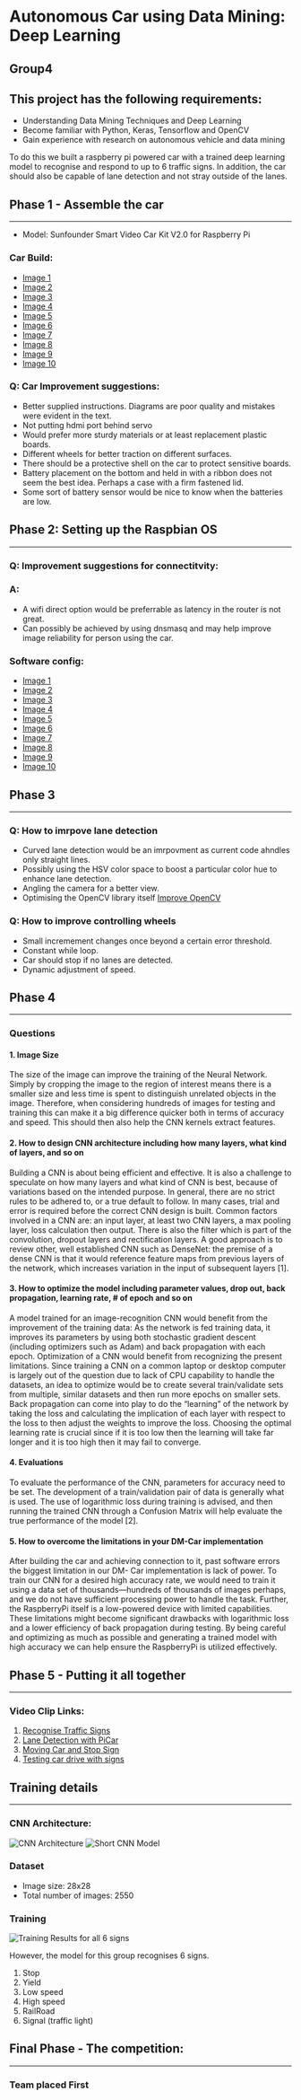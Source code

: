 Autonomous Car using Data Mining: Deep Learning 
======

Group4
------

## This project has the following requirements:

* Understanding Data Mining Techniques and Deep Learning
* Become familiar with Python, Keras, Tensorflow and OpenCV
* Gain experience with research on autonomous vehicle and data mining

To do this we built a raspberry pi powered car with a trained deep learning model to recognise and respond to up to 6 traffic signs.
In addition, the car should also be capable of lane detection and not stray outside of the lanes.

## Phase 1 - Assemble the car
---

* Model: Sunfounder Smart Video Car Kit V2.0 for Raspberry Pi

### Car Build:

*  [Image 1](https://drive.google.com/open?id=1qRFprUwxraU2BONuyHZT7aT9OYGDUnbf)
*  [Image 2](https://drive.google.com/open?id=1oT72TggzrbR4Aw_tmEFDYx2deOoa65sN)
*  [Image 3](https://drive.google.com/open?id=12dgRKMX1zmIlBoy3wx8eTngdm-s84P2h)
*  [Image 4](https://drive.google.com/open?id=1hFmEudmus4cbYBgzzCiL2EyNFc8mRSym)
*  [Image 5](https://drive.google.com/open?id=1dDChY1-8zsRxvuJOfN65APJ-vnWSsEwt)
*  [Image 6](https://drive.google.com/open?id=1PvUKLVOz_7GUTqXRzz_edYRtFrNch2wd)
*  [Image 7](https://drive.google.com/open?id=1rNLfBQPUlSaoCCnhoaWHh7g_praXsLuH)
*  [Image 8](https://drive.google.com/open?id=1ZCq8LtoERXHhM-eFJSi7FaxTiDZ70iNc)
*  [Image 9](https://drive.google.com/open?id=11HHeoyQrSXIRbSPK4a78_NjNQN1QT0RM)
*  [Image 10](https://drive.google.com/open?id=1mZ2oYhBbblA1ZFDlyoyjrI_eOFc1driL)

### Q: Car Improvement suggestions:

* Better supplied instructions. Diagrams are poor quality and mistakes were evident in the text.
* Not putting hdmi port behind servo
* Would prefer more sturdy materials or at least replacement plastic boards.
* Different wheels for better traction on different surfaces.
* There should be a protective shell on the car to protect sensitive boards.
* Battery placement on the bottom and held in with a ribbon does not seem the best idea. Perhaps a case with a firm fastened lid.
* Some sort of battery sensor would be nice to know when the batteries are low.

## Phase 2: Setting up the Raspbian OS
---

### Q: Improvement suggestions for connectitvity:

### A:
* A wifi direct option would be preferrable as latency in the router is not great.
* Can possibly be achieved by using dnsmasq and may help improve image reliability for person using the car.

### Software config:

*  [Image 1](https://drive.google.com/open?id=11-FAVVyjcwZH6j3xSx2mT9xkuXvrgT4X)
*  [Image 2](https://drive.google.com/open?id=1GrOu_MUWyIbRqUHSRJmp20WTU0aTA5tE)
*  [Image 3](https://drive.google.com/open?id=1q59am1R3MTlamauAMxLex52hXFZpv7NG)
*  [Image 4](https://drive.google.com/open?id=1zpfwEh3MtUunQ5er0yifwfffbrEfK6QZ)
*  [Image 5](https://drive.google.com/open?id=1Cqjww_A_s0t5WupSc1Eeri0NRBArim1m)
*  [Image 6](https://drive.google.com/open?id=1Y--OcvCqFFAqWhDnqQ_4zV9wQOA77662)
*  [Image 7](https://drive.google.com/open?id=1JWNsaig1Heg_kB34I9PlYaocBIfuxb6)
*  [Image 8](https://drive.google.com/open?id=1ZuromBNZU6EixK3SA39m17BIJlCE16Gu)
*  [Image 9](https://drive.google.com/open?id=1rqPYRZnEoBUHbzVvpTqL3dIlZ0xD2vlp)
*  [Image 10](https://drive.google.com/open?id=1MM3JT71xHO-q5cV_ld4imqXzcrvzG8qM)

## Phase 3 
---

### Q: How to imrpove lane detection

* Curved lane detection would be an imrpovment as current code ahndles only straight lines.
* Possibly using the HSV color space to boost a particular color hue to enhance lane detection.
* Angling the camera for a better view.
* Optimising the OpenCV library itself [Improve OpenCV](https://www.theimpossiblecode.com/blog/build-faster-opencv-raspberry-pi3/)

### Q: How to improve controlling wheels

* Small incremement changes once beyond a certain error threshold.
* Constant while loop.
* Car should stop if no lanes are detected.
* Dynamic adjustment of speed.


## Phase 4
---

### Questions

#### 1. Image Size

The size of the image can improve the training of the Neural Network. 
Simply by cropping the image to the region of interest means there is a smaller size and less time is spent to distinguish unrelated objects in the image. Therefore, when considering hundreds of images for testing and training this can make it a big difference quicker both in terms of accuracy and speed.
This should then also help the CNN kernels extract features.

#### 2. How to design CNN architecture including how many layers, what kind of layers, and so on
Building a CNN is about being efficient and effective. It is also a challenge to speculate on how many layers and what kind of CNN is best, because of variations based on the intended purpose. In general, there are no strict rules to be adhered to, or a true default to follow. In many cases, trial and error is required before the correct CNN design is built. Common factors involved in a CNN are: an input layer, at least two CNN layers, a max pooling layer, loss calculation then output. There is also the filter which is part of the convolution, dropout layers and rectification layers. A good approach is to review other, well established CNN such as DenseNet: the premise of a dense CNN is that it would reference feature maps from previous layers of the network, which increases variation in the input of subsequent layers [1]. 

#### 3. How to optimize the model including parameter values, drop out, back propagation, learning rate, # of epoch and so on

A model trained for an image-recognition CNN would benefit from the improvement of the training data: As the network is fed training data, it improves its parameters by using both stochastic gradient descent (including optimizers such as Adam) and back propagation with each epoch. Optimization of a CNN would benefit from recognizing the present limitations. Since training a CNN on a common laptop or desktop computer is largely out of the question due to lack of CPU capability to handle the datasets, an idea to optimize would be to create several train/validate sets from multiple, similar datasets and then run more epochs on smaller sets. Back propagation can come into play to do the “learning” of the network by taking the loss and calculating the implication of each layer with respect to the loss to then adjust the weights to improve the loss.
Choosing the optimal learning rate is crucial since if it is too low then the learning will take far longer and it is too high then it may fail to converge.

#### 4. Evaluations
To evaluate the performance of the CNN, parameters for accuracy need to be set. The development of a train/validation pair of data is generally what is used. 
The use of logarithmic loss during training is advised, and then running the trained CNN through a Confusion Matrix will help evaluate the true performance of the model [2].

#### 5. How to overcome the limitations in your DM-Car implementation

After building the car and achieving connection to it, past software errors the biggest limitation in our DM- Car implementation is lack of power. 
To train our CNN for a desired high accuracy rate, we would need to train it using a data set of thousands—hundreds of thousands of images perhaps, and we do not have sufficient processing power to handle the task. Further, the RaspberryPi itself is a low-powered device with limited capabilities. 
These limitations might become significant drawbacks with logarithmic loss and a lower efficiency of back propagation during testing.
By being careful and optimizing as much as possible and generating a trained model with high accuracy we can help ensure the RaspberryPi is utilized effectively.


## Phase 5 - Putting it all together
---

### Video Clip Links:
1. [Recognise Traffic Signs](http://www.youtube.com/watch?v=6qRq6aZwnzw "Sign Recognition")
2. [Lane Detection with PiCar](http://www.youtube.com/watch?v=vaN8VT8Z0qA "Lane Detection")
3. [Moving Car and Stop Sign](http://www.youtube.com/watch?v=IbNAn3VLDZg "Moving Car and Stop Sign")
4. [Testing car drive with signs](https://youtu.be/fZW2c-99Lec "Testing car drive with signs")

## Training details
---


### CNN Architecture:

![CNN Architecture](https://github.com/DOWmad/PiCar_Project/blob/master/signs_model.png)
![Short CNN Model](https://github.com/DOWmad/PiCar_Project/blob/master/CNN_model_short.png)

### Dataset

* Image size: 28x28
* Total number of images: 2550


### Training

![Training Results for all 6 signs](https://github.com/DOWmad/PiCar_Project/blob/master/Training_Results.png)

However, the model for this group recognises 6 signs.

1. Stop
2. Yield
3. Low speed
4. High speed
5. RailRoad
6. Signal (traffic light)

## Final Phase - The competition:
---

### Team placed First



